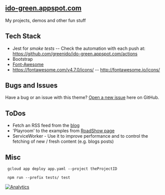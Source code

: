 ## [ido-green.appspot.com](http://Ido-green.appspot.com/)

My projects, demos and other fun stuff

## Tech Stack
- Jest for *smoke tests* -- Check the automation with each push at: https://github.com/greenido/ido-green.appspot.com/actions
- Bootstrap
- [Font-Awesome](http://fortawesome.github.io/Font-Awesome/icons/#web-application)
- https://fontawesome.com/v4.7.0/icons/ -- http://fontawesome.io/icons/

## Bugs and Issues

Have a bug or an issue with this theme? [Open a new issue](https://github.com/greenido/ido-green.appspot.com/issues) here on GitHub.

## ToDos

- Fetch an RSS feed from the [blog](https://greenido.wordpress.com)
- 'Playroom' to the examples from [RoadShow page](ido-green.appspot.com/RoadShow.html)
- ServiceWorker - Use it to improve performance and to control the fetching of new / fresh content (e.g. blogs posts)

## Misc 

```
 gcloud app deploy app.yaml --project theProjectID

 npm run --prefix tests/ test
```

[![Analytics](https://ga-beacon.appspot.com/UA-65622529-1/ido-green.appspot.com/main)](https://github.com/igrigorik/ga-beacon)

